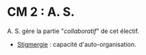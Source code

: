 <script
    src="https://cdn.mathjax.org/mathjax/latest/MathJax.js?config=TeX-AMS-MML_HTMLorMML"
    type="text/javascript">
</script>

# CM 2 : A. S.

A. S. gère la partie "*collaboratif*" de cet électif.

* [Stigmergie](https://en.wiktionary.org/wiki/stigmergy#English) : capacité d'auto-organisation.